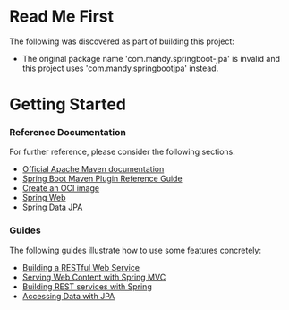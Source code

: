 # Read Me First
The following was discovered as part of building this project:

* The original package name 'com.mandy.springboot-jpa' is invalid and this project uses 'com.mandy.springbootjpa' instead.

# Getting Started

### Reference Documentation
For further reference, please consider the following sections:

* [Official Apache Maven documentation](https://maven.apache.org/guides/index.html)
* [Spring Boot Maven Plugin Reference Guide](https://docs.spring.io/spring-boot/docs/2.3.12.RELEASE/maven-plugin/reference/html/)
* [Create an OCI image](https://docs.spring.io/spring-boot/docs/2.3.12.RELEASE/maven-plugin/reference/html/#build-image)
* [Spring Web](https://docs.spring.io/spring-boot/docs/2.5.1/reference/htmlsingle/#boot-features-developing-web-applications)
* [Spring Data JPA](https://docs.spring.io/spring-boot/docs/2.5.1/reference/htmlsingle/#boot-features-jpa-and-spring-data)

### Guides
The following guides illustrate how to use some features concretely:

* [Building a RESTful Web Service](https://spring.io/guides/gs/rest-service/)
* [Serving Web Content with Spring MVC](https://spring.io/guides/gs/serving-web-content/)
* [Building REST services with Spring](https://spring.io/guides/tutorials/bookmarks/)
* [Accessing Data with JPA](https://spring.io/guides/gs/accessing-data-jpa/)

